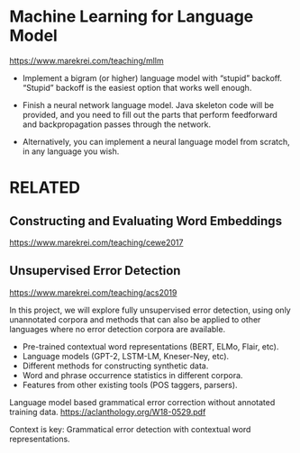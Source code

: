 # Machine Learning for Language Model
https://www.marekrei.com/teaching/mllm

* Implement a bigram (or higher) language model with “stupid” backoff.
  “Stupid” backoff is the easiest option that works well enough.
 
* Finish a neural network language model. Java skeleton code will be provided, and you need to fill out the parts that perform feedforward and backpropagation passes through the network. 

* Alternatively, you can implement a neural language model from scratch, in any language you wish.


# RELATED

## Constructing and Evaluating Word Embeddings
https://www.marekrei.com/teaching/cewe2017

## Unsupervised Error Detection
https://www.marekrei.com/teaching/acs2019

In this project, we will explore fully unsupervised error detection, using only unannotated corpora and methods that can also be applied to other languages where no error detection corpora are available.

* Pre-trained contextual word representations (BERT, ELMo, Flair, etc).
* Language models (GPT-2, LSTM-LM, Kneser-Ney, etc).
* Different methods for constructing synthetic data.
* Word and phrase occurrence statistics in different corpora.
* Features from other existing tools (POS taggers, parsers).

Language model based grammatical error correction without annotated training data. 
https://aclanthology.org/W18-0529.pdf

Context is key: Grammatical error detection with contextual word representations. 
